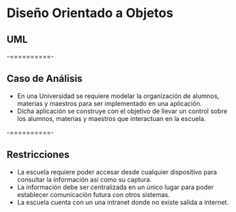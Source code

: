 # Diseño Orientado a Objetos
## UML

-==========-

## Caso de Análisis

- En una Universidad se requiere modelar la organización de alumnos, materias y maestros para ser implementado en una aplicación.
- Dicha aplicación se construye con el objetivo de llevar un control sobre los alumnos, materias y maestros que interactuan en la escuela.

-==========-

## Restricciones

- La escuela requiere poder accesar desde cualquier dispositivo para consultar la información asi como su captura.
- La información debe ser centralizada en un único lugar para poder establecer comunicación futura con otros sistemas.
- La escuela cuenta con un una intranet donde no existe salida a internet.
